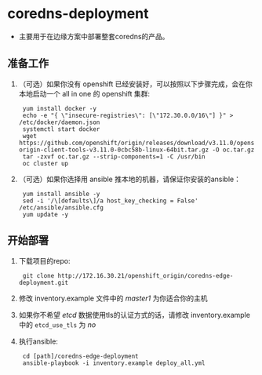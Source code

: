# coredns-deployment

- 主要用于在边缘方案中部署整套coredns的产品。

## 准备工作

1. （可选）如果你没有 openshift 已经安装好，可以按照以下步骤完成，会在你本地启动一个 all in one 的 openshift 集群:

        yum install docker -y
        echo -e "{ \"insecure-registries\": [\"172.30.0.0/16\"] }" > /etc/docker/daemon.json
        systemctl start docker
        wget https://github.com/openshift/origin/releases/download/v3.11.0/openshift-origin-client-tools-v3.11.0-0cbc58b-linux-64bit.tar.gz -O oc.tar.gz
        tar -zxvf oc.tar.gz --strip-components=1 -C /usr/bin 
        oc cluster up

1. （可选）如果你选择用 ansible 推本地的机器，请保证你安装的ansible：

        yum install ansible -y
        sed -i '/\[defaults\]/a host_key_checking = False' /etc/ansible/ansible.cfg
        yum update -y

## 开始部署

1. 下载项目的repo:

        git clone http://172.16.30.21/openshift_origin/coredns-edge-deployment.git

1. 修改 inventory.example 文件中的 *master1* 为你适合你的主机
1. 如果你不希望 *etcd* 数据使用tls的认证方式的话，请修改 inventory.example 中的 `etcd_use_tls` 为 *no*
1. 执行ansible:

        cd [path]/coredns-edge-deployment
        ansible-playbook -i inventory.example deploy_all.yml